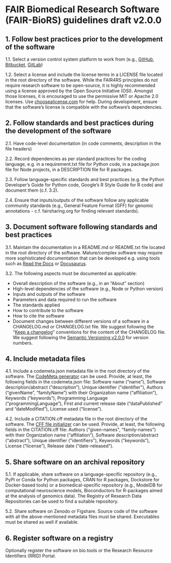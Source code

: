 # FAIR Biomedical Research Software (FAIR-BioRS) guidelines draft v2.0.0

## 1. Follow best practices prior to the development of the software

1.1. Select a version control system platform to work from (e.g., [GitHub](https://github.com/), [Bitbucket](https://bitbucket.org/), [GitLab](https://gitlab.com/))

1.2. Select a license and include the license terms in a LICENSE file located in the root directory of the software. While the FAIR4RS principles do not require research software to be open-source, it is highly recommended using a license approved by the Open Source Initiative (OSI). Amongst those licenses, it is encouraged to use the permissive MIT or Apache 2.0 licenses. Use [choosealicense.com](https://choosealicense.com/) for help. During development, ensure that the software’s license is compatible with the software’s dependencies.

## 2. Follow standards and best practices during the development of the software

2.1. Have code-level documentation (in code comments, description in the file headers)

2.2. Record dependencies as per standard practices for the coding language, e.g. in a requirement.txt file for Python code, in a package.json file for Node projects, in a DESCRIPTION file for R packages.

2.3. Follow language-specific standards and best practices (e.g. the Python Developer’s Guide for Python code, Google’s R Style Guide for R code) and document them (c.f. 3.2).

2.4. Ensure that inputs/outputs of the software follow any applicable community standards (e.g., General Feature Format (GFF) for genomic annotations - c.f. fairsharing.org for finding relevant standards). 

## 3. Document software following standards and best practices

3.1. Maintain the documentation in a README.md or README.txt file located in the root directory of the software. Mature/complex software may require more sophisticated documentation that can be developed e.g. using tools such as [Read the Docs](https://readthedocs.org/) or [Docusaurus](docusaurus.io).

3.2. The following aspects must be documented as applicable: 
- Overall description of the software (e.g., in an “About” section)
- High-level dependencies of the software (e.g., Node or Python version)
- Inputs and outputs of the software
- Parameters and data required to run the software
- The standards applied
- How to contribute to the software
- How to cite the software
- Document changes between different versions of a software in a CHANGELOG.md or CHANGELOG.txt file. We suggest following the “[Keep a changelog](https://keepachangelog.com/)” conventions for the content of the CHANGELOG file. We suggest following the [Semantic Versioning v2.0.0](https://semver.org/spec/v2.0.0.html) for version numbers.

## 4. Include metadata files

4.1. Include a codemeta.json metadata file in the root directory of the software. The [CodeMeta generator](https://codemeta.github.io/codemeta-generator/) can be used. Provide, at least, the following fields in the codemeta.json file: Software name (“name”), Software description/abstract (“description”), Unique identifier ("identifier"), Authors (“givenName”, “familyName”) with their Organization name (“affiliation”), Keywords (“keywords”), Programming Language (“programmingLanguage”), First and current release date (“dataPublished” and “dateModified”), License used (“license”).

4.2. Include a CITATION.cff metadata file in the root directory of the software. The [CFF file initializer](https://citation-file-format.github.io/cff-initializer-javascript/) can be used. Provide, at least, the following fields in the CITATION.cff file: Authors ("given-names", “family-names") with their Organization name (“affiliation”), Software description/abstract (“abstract”), Unique identifier ("identifiers"), Keywords (“keywords”), License (“license”), Release date (“date-released”).


## 5. Share software on an archival repository

5.1. If applicable, share software on a language-specific repository (e.g., PyPI or Conda for Python packages, CRAN for R packages, Dockstore for Docker-based tools) or a biomedical-specific repository (e.g., ModelDB for computational neuroscience models, Bioconductors for R-packages aimed at the analysis of genomics data). The Registry of Research Data Repositories can be used to find a suitable repository.

5.2. Share software on Zenodo or Figshare. Source code of the software with all the above-mentioned metadata files must be shared. Executables must be shared as well if available.

## 6. Register software on a registry
Optionally register the software on bio.tools or the Research Resource Identifiers (RRID) Portal.


